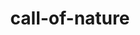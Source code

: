 --- 
layout: branching-narrative
permalink: "/modules/introduction/call-of-nature/"
title: call-of-nature
image:

#FIRST LEVEL
questions: 
  - question: A medical emergency occurred while I was with my client Ms. Smith leading to a longer than anticipated visit. Mrs. Smith is safe now and I am desperately in need of using the washroom.  I...
    link: 1
    background: toilet/q1.jpeg
    answers:
      - answer:
        text: Use the washroom at Mrs. Smith’s house
        link: 1a
   
      - answer:
        text: Although uncomfortable, wait to leave Mrs. Smith’s house
        link: 1b

#SECOND LEVEL

  - question: I know this is not ideal but I it is an emergency. To make the washroom safe to use I...
    link: 1a
    background: toilet/q2.jpeg
    answers:
      - answer:
        text: Place paper on the toilet seat and sanitise my hands after use
        feedback: Paper does not offer a safe barrier to bacteria on the toilet seat. If you have no choice but to use a client’s washroom please avoid sitting or touching if and when possible.
        link: 2a
        background: toilet/2a.jpeg
   
      - answer:
        text: Avoid sitting and touching anything I need not touch
        feedback: Using a client’s washroom is a last resort. You are right that if you have no choice but to do then to avoid sitting or touching if and when possible.
        link: 2b
        background: toilet/2b.jpeg


  - question: I would look for an alternative at...
    link: 1b
    background: toilet/q3.jpeg
    answers:
      - answer:
        text: The nearest coffee shop
        feedback: This is the best alternative if a café is close by. It also offers the option to recharge with a drink or snack in preparation for your next client visit. Using a client’s washroom is not recommended. The nearest coffee shop or clean washroom is generally the safest option.
        link: 3a
        background: toilet/3a.jpeg
   
      - answer:
        text: The nearest public washroom
        feedback: A clean and safe public washroom is a good alternative. Using a client’s washroom is not recommended. The nearest coffee shop or clean washroom is generally the safest option.
        link: 3b
        background: toilet/3b.jpeg

---